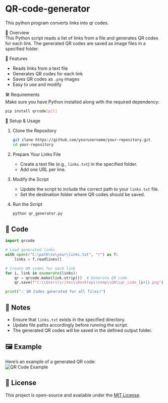 # QR-code-generator
This python program converts links into qr codes. 

📌 Overview  
This Python script reads a list of links from a file and generates QR codes for each link. The generated QR codes are saved as image files in a specified folder.  

🚀 Features  
- Reads links from a text file  
- Generates QR codes for each link  
- Saves QR codes as `.png` images  
- Easy to use and modify  

🛠️ Requirements  
Make sure you have Python installed along with the required dependency:  

```sh
pip install qrcode[pil]
```  

📂 Setup & Usage  

1. Clone the Repository 
   ```sh
   git clone https://github.com/yourusername/your-repository.git
   cd your-repository
   ```

2. Prepare Your Links File
   - Create a text file (e.g., `links.txt`) in the specified folder.
   - Add one URL per line.

3. Modify the Script
   - Update the script to include the correct path to your `links.txt` file.
   - Set the destination folder where QR codes should be saved.

4. Run the Script
   ```sh
   python qr_generator.py
   ```

## 📜 Code  

```python
import qrcode

# Load generated links
with open(r"C:\path\to\your\links.txt", "r") as f:
    links = f.readlines()

# Create QR codes for each link
for i, link in enumerate(links):
    qr = qrcode.make(link.strip())  # Generate QR code
    qr.save(f"C:\\Users\\rites\\Desktop\\temp\\QR\\qr_code_{i+1}.png")

print("✅ QR Codes generated for all files!")
```

## 📌 Notes  
- Ensure that `links.txt` exists in the specified directory.  
- Update file paths accordingly before running the script.  
- The generated QR codes will be saved in the defined output folder.  

## 🖼️ Example  
Here’s an example of a generated QR code:  
![QR Code Example](https://dummyimage.com/200x200/000/fff&text=QR+Code)  

## 📜 License  
This project is open-source and available under the [MIT License](LICENSE).  
